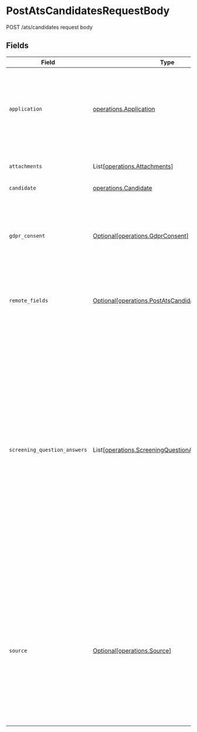 # PostAtsCandidatesRequestBody

POST /ats/candidates request body


## Fields

| Field                                                                                                                                                                                                                                                                                                                                     | Type                                                                                                                                                                                                                                                                                                                                      | Required                                                                                                                                                                                                                                                                                                                                  | Description                                                                                                                                                                                                                                                                                                                               | Example                                                                                                                                                                                                                                                                                                                                   |
| ----------------------------------------------------------------------------------------------------------------------------------------------------------------------------------------------------------------------------------------------------------------------------------------------------------------------------------------- | ----------------------------------------------------------------------------------------------------------------------------------------------------------------------------------------------------------------------------------------------------------------------------------------------------------------------------------------- | ----------------------------------------------------------------------------------------------------------------------------------------------------------------------------------------------------------------------------------------------------------------------------------------------------------------------------------------- | ----------------------------------------------------------------------------------------------------------------------------------------------------------------------------------------------------------------------------------------------------------------------------------------------------------------------------------------- | ----------------------------------------------------------------------------------------------------------------------------------------------------------------------------------------------------------------------------------------------------------------------------------------------------------------------------------------- |
| `application`                                                                                                                                                                                                                                                                                                                             | [operations.Application](../../models/operations/application.md)                                                                                                                                                                                                                                                                          | :heavy_check_mark:                                                                                                                                                                                                                                                                                                                        | Currently, every candidate has one application. If you are interested in talent pools, please contact Kombo.                                                                                                                                                                                                                              |                                                                                                                                                                                                                                                                                                                                           |
| `attachments`                                                                                                                                                                                                                                                                                                                             | List[[operations.Attachments](../../models/operations/attachments.md)]                                                                                                                                                                                                                                                                    | :heavy_minus_sign:                                                                                                                                                                                                                                                                                                                        | Array of the attachments you would like upload.                                                                                                                                                                                                                                                                                           |                                                                                                                                                                                                                                                                                                                                           |
| `candidate`                                                                                                                                                                                                                                                                                                                               | [operations.Candidate](../../models/operations/candidate.md)                                                                                                                                                                                                                                                                              | :heavy_check_mark:                                                                                                                                                                                                                                                                                                                        | N/A                                                                                                                                                                                                                                                                                                                                       |                                                                                                                                                                                                                                                                                                                                           |
| `gdpr_consent`                                                                                                                                                                                                                                                                                                                            | [Optional[operations.GdprConsent]](../../models/operations/gdprconsent.md)                                                                                                                                                                                                                                                                | :heavy_minus_sign:                                                                                                                                                                                                                                                                                                                        | Optional GDPR consent information required in some jurisdictions (like the Czech Republic or Slovakia).                                                                                                                                                                                                                                   |                                                                                                                                                                                                                                                                                                                                           |
| `remote_fields`                                                                                                                                                                                                                                                                                                                           | [Optional[operations.PostAtsCandidatesRemoteFields]](../../models/operations/postatscandidatesremotefields.md)                                                                                                                                                                                                                            | :heavy_minus_sign:                                                                                                                                                                                                                                                                                                                        | Additional fields that we will pass through to specific ATS systems.                                                                                                                                                                                                                                                                      |                                                                                                                                                                                                                                                                                                                                           |
| `screening_question_answers`                                                                                                                                                                                                                                                                                                              | List[[operations.ScreeningQuestionAnswers](../../models/operations/screeningquestionanswers.md)]                                                                                                                                                                                                                                          | :heavy_minus_sign:                                                                                                                                                                                                                                                                                                                        | Array of answers to screening questions. Currently, not all question types are supported and unsupported ones will not be submitted.<br/><br/>The available questions a job can be retrieved from the get jobs endpoint. The answers will be validated based on the format of the the questions. Make sure to follow this schema to avoid errors. | [{"answer":"Yes","question_id":"D8yPrjXXvA2XeBksTmrVvKSn"}]                                                                                                                                                                                                                                                                               |
| `source`                                                                                                                                                                                                                                                                                                                                  | [Optional[operations.Source]](../../models/operations/source.md)                                                                                                                                                                                                                                                                          | :heavy_minus_sign:                                                                                                                                                                                                                                                                                                                        | Optional source information that will be attached to the candidate. If you're a job board or recruiting service, you can use this to make sure your customers can see which candidates came from you.                                                                                                                                     |                                                                                                                                                                                                                                                                                                                                           |